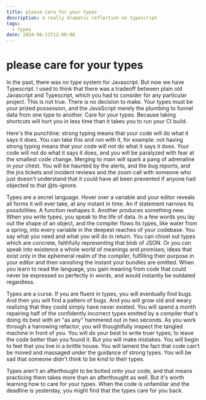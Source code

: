 ```yaml
---
title: please care for your types
description: a really dramatic reflection on typescript
tags:
  - types
date: 2024-06-11T12:00:00
---
```


# please care for your types

In the past, there was no type system for Javascript. But now we have Typescript. I used to think that there was a tradeoff between plain old Javascript and Typescript, which you had to consider for any particular project. This is not true. There is no decision to make. Your types must be your prized possession, and the JavaScript merely the plumbing to funnel data from one type to another. Care for your types. Because taking shortcuts will hurt you in less time than it takes you to run your CI build.

Here's the punchline: strong typing means that your code will do what it says it does. You can take this and run with it, for example: not having strong typing means that your code will not do what it says it does. Your code will not do what it says it does, and you will be paralyzed with fear at the smallest code change. Merging to main will spark a pang of adrenaline in your chest. You will be haunted by the alerts, and the bug reports, and the jira tickets and incident reviews and the zoom call with someone who just doesn't understand that it could have all been prevented if anyone had objected to that @ts-ignore.

Types are a secret language. Hover over a variable and your editor reveals all forms it will ever take, at any instant in time. An if statement narrows its possibilities. A function reshapes it. Another produces something new. When you write types, you speak to the life of data. In a few words you lay out the shape of an object, and the compiler flows its types, like water from a spring, into every variable in the deepest reaches of your codebase. You say what you need and what you will do in return. You can chisel out types which are concrete, faithfully representing that blob of JSON. Or you can speak into existence a whole world of meanings and promises; ideas that exist only in the ephemeral realm of the compiler, fulfilling their purpose in your editor and then vanishing the instant your bundles are emitted. When you learn to read the language, you gain meaning from code that could never be expressed so perfectly in words, and would instantly be outdated regardless.

Types are a curse. If you are fluent in types, you will eventually find bugs. And then you will find a pattern of bugs. And you will grow old and weary realizing that they could simply have never existed. You will spend a month repairing half of the confidently incorrect types emitted by a compiler that's doing its best with an "as any" hammered out in two seconds. As you work through a harrowing refactor, you will thoughtfully inspect the tangled machine in front of you. You will do your best to write truer types; to leave the code better than you found it. But you will make mistakes. You will begin to feel that you live in a brittle house. You will lament the fact that code can't be moved and massaged under the guidance of strong types. You will be sad that someone didn't think to be kind to their types.

Types aren't an afterthought to be bolted onto your code, and that means practicing them takes more than an afterthought as well. But it's worth learning how to care for your types. When the code is unfamiliar and the deadline is yesterday, you might find that the types care for you back. 
